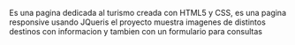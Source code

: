 Es una pagina dedicada al turismo creada con HTML5 y CSS, es una pagina responsive usando JQueris 
el proyecto muestra imagenes de distintos destinos con informacion y tambien con un formulario para consultas
